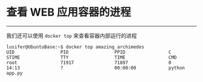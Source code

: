 # 查看 WEB 应用容器的进程

---

我们还可以使用 `docker top` 来查看容器内部运行的进程

```
lusifer@UbuntuBase:~$ docker top amazing_archimedes 
UID                 PID                 PPID                C                   STIME               TTY                 TIME                CMD
root                71917               71897               0                   14:13               ?                   00:00:00            python app.py
```